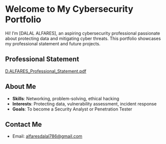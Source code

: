 # Welcome to My Cybersecurity Portfolio

Hi! I’m [DALAL ALFARES], an aspiring cybersecurity professional passionate about protecting data and mitigating cyber threats. This portfolio showcases my professional statement and future projects.

## Professional Statement
[D.ALFARES_Professional_Statement.pdf](https://github.com/user-attachments/files/18813001/D.ALFARES_Professional_Statement.pdf)


## About Me
- **Skills**: Networking, problem-solving, ethical hacking
- **Interests**: Protecting data, vulnerability assessment, incident response
- **Goals**: To become a Security Analyst or Penetration Tester

## Contact Me
- Email: alfaresdalal786@gmail.com
